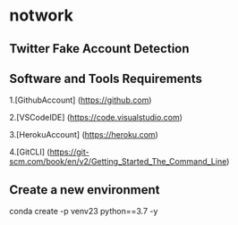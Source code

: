 # notwork
## Twitter Fake Account Detection

## Software and Tools Requirements

1.[GithubAccount] (https://github.com)

2.[VSCodeIDE] (https://code.visualstudio.com)

3.[HerokuAccount] (https://heroku.com)

4.[GitCLI] (https://git-scm.com/book/en/v2/Getting_Started_The_Command_Line)

## Create a new environment


conda create -p venv23 python==3.7 -y

